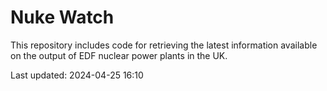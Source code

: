 # Nuke Watch

This repository includes code for retrieving the latest information available on the output of EDF nuclear power plants in the UK.

Last updated: 2024-04-25 16:10